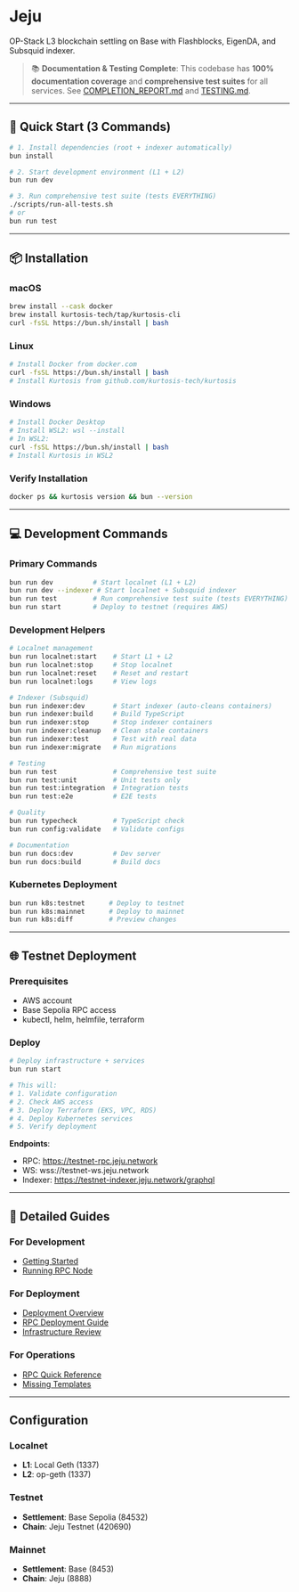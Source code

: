 # Jeju

OP-Stack L3 blockchain settling on Base with Flashblocks, EigenDA, and Subsquid indexer.

> 📚 **Documentation & Testing Complete**: This codebase has **100% documentation coverage** and **comprehensive test suites** for all services. See [COMPLETION_REPORT.md](./COMPLETION_REPORT.md) and [TESTING.md](./TESTING.md).

---

## 🚀 Quick Start (3 Commands)

```bash
# 1. Install dependencies (root + indexer automatically)
bun install

# 2. Start development environment (L1 + L2)
bun run dev

# 3. Run comprehensive test suite (tests EVERYTHING)
./scripts/run-all-tests.sh
# or
bun run test
```

---

## 📦 Installation

### macOS
```bash
brew install --cask docker
brew install kurtosis-tech/tap/kurtosis-cli
curl -fsSL https://bun.sh/install | bash
```

### Linux
```bash
# Install Docker from docker.com
curl -fsSL https://bun.sh/install | bash
# Install Kurtosis from github.com/kurtosis-tech/kurtosis
```

### Windows
```bash
# Install Docker Desktop
# Install WSL2: wsl --install
# In WSL2:
curl -fsSL https://bun.sh/install | bash
# Install Kurtosis in WSL2
```

### Verify Installation
```bash
docker ps && kurtosis version && bun --version
```

---

## 💻 Development Commands

### Primary Commands

```bash
bun run dev          # Start localnet (L1 + L2)
bun run dev --indexer # Start localnet + Subsquid indexer
bun run test         # Run comprehensive test suite (tests EVERYTHING)
bun run start        # Deploy to testnet (requires AWS)
```

### Development Helpers

```bash
# Localnet management
bun run localnet:start    # Start L1 + L2
bun run localnet:stop     # Stop localnet
bun run localnet:reset    # Reset and restart
bun run localnet:logs     # View logs

# Indexer (Subsquid)
bun run indexer:dev       # Start indexer (auto-cleans containers)
bun run indexer:build     # Build TypeScript
bun run indexer:stop      # Stop indexer containers
bun run indexer:cleanup   # Clean stale containers
bun run indexer:test      # Test with real data
bun run indexer:migrate   # Run migrations

# Testing
bun run test              # Comprehensive test suite
bun run test:unit         # Unit tests only
bun run test:integration  # Integration tests
bun run test:e2e          # E2E tests

# Quality
bun run typecheck         # TypeScript check
bun run config:validate   # Validate configs

# Documentation
bun run docs:dev          # Dev server
bun run docs:build        # Build docs
```

### Kubernetes Deployment

```bash
bun run k8s:testnet      # Deploy to testnet
bun run k8s:mainnet      # Deploy to mainnet  
bun run k8s:diff         # Preview changes
```

---

## 🌐 Testnet Deployment

### Prerequisites
- AWS account
- Base Sepolia RPC access
- kubectl, helm, helmfile, terraform

### Deploy

```bash
# Deploy infrastructure + services
bun run start

# This will:
# 1. Validate configuration
# 2. Check AWS access
# 3. Deploy Terraform (EKS, VPC, RDS)
# 4. Deploy Kubernetes services
# 5. Verify deployment
```

**Endpoints**:
- RPC: https://testnet-rpc.jeju.network
- WS: wss://testnet-ws.jeju.network
- Indexer: https://testnet-indexer.jeju.network/graphql

---

## 📖 Detailed Guides

### For Development
- [Getting Started](./documentation/getting-started/quick-start.md)
- [Running RPC Node](./documentation/developers/run-rpc-node.md)

### For Deployment
- [Deployment Overview](./documentation/deployment/overview.md)
- [RPC Deployment Guide](./RPC_DEPLOYMENT.md)
- [Infrastructure Review](./DEPLOYMENT_READINESS_REPORT.md)

### For Operations
- [RPC Quick Reference](./kubernetes/RPC_QUICK_REFERENCE.md)
- [Missing Templates](./kubernetes/helm/MISSING_TEMPLATES.md)

---

## Configuration

### Localnet
- **L1**: Local Geth (1337)
- **L2**: op-geth (1337)

### Testnet
- **Settlement**: Base Sepolia (84532)
- **Chain**: Jeju Testnet (420690)

### Mainnet
- **Settlement**: Base (8453)
- **Chain**: Jeju (8888)